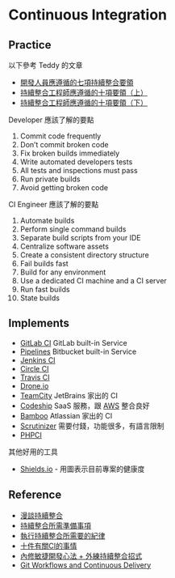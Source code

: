 Continuous Integration
======================

Practice
--------

以下參考 Teddy 的文章

* [開發人員應遵循的七項持續整合要領](http://teddy-chen-tw.blogspot.tw/2012/07/blog-post.html)
* [持續整合工程師應遵循的十項要領（上）](http://teddy-chen-tw.blogspot.tw/2012/07/blog-post_04.html)
* [持續整合工程師應遵循的十項要領（下）](http://teddy-chen-tw.blogspot.tw/2012/07/blog-post_05.html)

Developer 應該了解的要點

1. Commit code frequently
2. Don’t commit broken code
3. Fix broken builds immediately
4. Write automated developers tests
5. All tests and inspections must pass
6. Run private builds
7. Avoid getting broken code

CI Engineer 應該了解的要點

1. Automate builds
2. Perform single command builds
3. Separate build scripts from your IDE
4. Centralize software assets
5. Create a consistent directory structure
6. Fail builds fast
7. Build for any environment
8. Use a dedicated CI machine and a CI server
9. Run fast builds
10. State builds

Implements
----------

* [GitLab CI](gitlab-ci.md) GitLab built-in Service
* [Pipelines](https://bitbucket.org/product/features/pipelines) Bitbucket built-in Service
* [Jenkins CI](http://jenkins-ci.org/)
* [Circle CI](circle-ci.md)
* [Travis CI](https://travis-ci.org/)
* [Drone.io](https://drone.io/)
* [TeamCity](https://www.jetbrains.com/teamcity/) JetBrains 家出的 CI
* [Codeship](https://codeship.com/) SaaS 服務，跟 [AWS](/cloud-computing/aws/README.md) 整合良好
* [Bamboo](https://www.atlassian.com/software/bamboo) Atlassian 家出的 CI
* [Scrutinizer](https://scrutinizer-ci.com/) 需要付錢，功能很多，有語言限制
* [PHPCI](https://www.phptesting.org/)

其他好用的工具

* [Shields.io](http://shields.io/) - 用圖表示目前專案的健康度

Reference
---------

* [漫談持續整合](http://kojenchieh.pixnet.net/blog/post/378400769)
* [持續整合所需準備事項](http://kojenchieh.pixnet.net/blog/post/378870311)
* [執行持續整合所需要的紀律](http://kojenchieh.pixnet.net/blog/post/379112090)
* [十件有關CI的事情](http://kojenchieh.pixnet.net/blog/post/75411763)
* [內修敏捷開發心法 + 外練持續整合招式](https://blog.toright.com/posts/4139)
* [Git Workflows and Continuous Delivery](http://blogs.wandisco.com/2013/07/24/git-workflows-and-continuous-delivery-using-multisite-replication-to-facilitate-a-global-mainline/)
